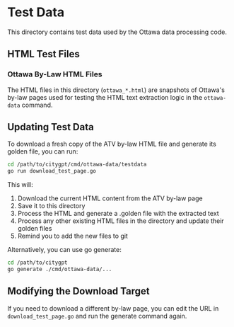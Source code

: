 # Test Data

This directory contains test data used by the Ottawa data processing code.

## HTML Test Files

### Ottawa By-Law HTML Files

The HTML files in this directory (`ottawa_*.html`) are snapshots of Ottawa's by-law pages used for testing the HTML text extraction logic in the `ottawa-data` command.

## Updating Test Data

To download a fresh copy of the ATV by-law HTML file and generate its golden file, you can run:

```bash
cd /path/to/citygpt/cmd/ottawa-data/testdata
go run download_test_page.go
```

This will:
1. Download the current HTML content from the ATV by-law page
2. Save it to this directory
3. Process the HTML and generate a .golden file with the extracted text
4. Process any other existing HTML files in the directory and update their golden files
5. Remind you to add the new files to git

Alternatively, you can use go generate:

```bash
cd /path/to/citygpt
go generate ./cmd/ottawa-data/...
```

## Modifying the Download Target

If you need to download a different by-law page, you can edit the URL in `download_test_page.go` and run the generate command again.

